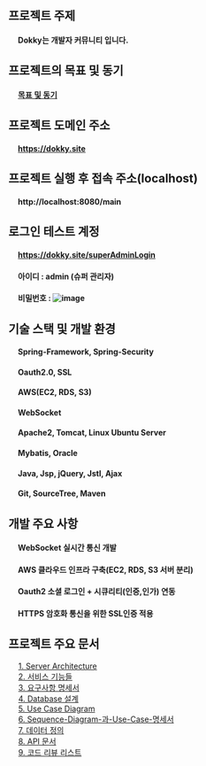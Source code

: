 ## 프로젝트 주제

#### &emsp; Dokky는 개발자 커뮤니티 입니다.

## 프로젝트의 목표 및 동기

#### &emsp; [목표 및 동기](https://github.com/ytw9699/Dokky/blob/master/dokky/documents/%EC%A3%BC%EC%9A%94%EB%AC%B8%EC%84%9C%EB%93%A4/%ED%94%84%EB%A1%9C%EC%A0%9D%ED%8A%B8%EC%9D%98-%EB%AA%A9%ED%91%9C-%EB%B0%8F-%EB%8F%99%EA%B8%B0.md) 

## 프로젝트 도메인 주소

#### &emsp; https://dokky.site

## 프로젝트 실행 후 접속 주소(localhost)

#### &emsp; http://localhost:8080/main

## 로그인 테스트 계정
#### &emsp; https://dokky.site/superAdminLogin
#### &emsp; 아이디 : admin (슈퍼 관리자)
#### &emsp; 비밀번호 : ![image](https://user-images.githubusercontent.com/35983608/103286955-aa37e500-4a24-11eb-9b98-ebfb36981272.png)

## 기술 스택 및 개발 환경
#### &emsp; Spring-Framework, Spring-Security  
#### &emsp; Oauth2.0, SSL  
#### &emsp; AWS(EC2, RDS, S3)  
#### &emsp; WebSocket  
#### &emsp; Apache2, Tomcat, Linux Ubuntu Server  
#### &emsp; Mybatis, Oracle  
#### &emsp; Java, Jsp, jQuery, Jstl, Ajax   
#### &emsp; Git, SourceTree, Maven  

## 개발 주요 사항
#### &emsp; WebSocket 실시간 통신 개발
#### &emsp; AWS 클라우드 인프라 구축(EC2, RDS, S3 서버 분리)
#### &emsp; Oauth2 소셜 로그인 + 시큐리티(인증,인가) 연동
#### &emsp; HTTPS 암호화 통신을 위한 SSL인증 적용

## 프로젝트 주요 문서

&emsp; [1. Server Architecture](https://github.com/ytw9699/Dokky/blob/master/dokky/documents/%EC%A3%BC%EC%9A%94%EB%AC%B8%EC%84%9C%EB%93%A4/Dokky_Server_Architecture.md)  
&emsp; [2. 서비스 기능들](https://github.com/ytw9699/Dokky/blob/master/dokky/documents/%EC%A3%BC%EC%9A%94%EB%AC%B8%EC%84%9C%EB%93%A4/%EC%84%9C%EB%B9%84%EC%8A%A4%20%EA%B5%AC%ED%98%84%20%EA%B8%B0%EB%8A%A5%EB%93%A4.md)  
&emsp; [3. 요구사항 명세서](https://github.com/ytw9699/Dokky/blob/master/dokky/documents/%EC%A3%BC%EC%9A%94%EB%AC%B8%EC%84%9C%EB%93%A4/%EC%9A%94%EA%B5%AC%EC%82%AC%ED%95%AD-%EB%AA%85%EC%84%B8%EC%84%9C.md)  
&emsp; [4. Database 설계](https://github.com/ytw9699/Dokky/blob/master/dokky/documents/%EC%A3%BC%EC%9A%94%EB%AC%B8%EC%84%9C%EB%93%A4/DB%EC%84%A4%EA%B3%84.md)     
&emsp; [5. Use Case Diagram ](https://github.com/ytw9699/Dokky/blob/master/dokky/documents/%EC%A3%BC%EC%9A%94%EB%AC%B8%EC%84%9C%EB%93%A4/Use%20Case%20Diagram.md)   
&emsp; [6. Sequence-Diagram-과-Use-Case-명세서 ](https://github.com/ytw9699/Dokky/blob/master/dokky/documents/%EC%A3%BC%EC%9A%94%EB%AC%B8%EC%84%9C%EB%93%A4/Sequence-Diagram-%EA%B3%BC-Use-Case-%EB%AA%85%EC%84%B8%EC%84%9C.md)    
&emsp; [7. 데이터 정의](https://github.com/ytw9699/Dokky/blob/master/dokky/documents/%EC%A3%BC%EC%9A%94%EB%AC%B8%EC%84%9C%EB%93%A4/%EB%8D%B0%EC%9D%B4%ED%84%B0-%EC%A0%95%EC%9D%98.md)   
&emsp; [8. API 문서](https://github.com/ytw9699/Dokky/blob/master/dokky/documents/%EC%A3%BC%EC%9A%94%EB%AC%B8%EC%84%9C%EB%93%A4/Dokky-API-%EB%AC%B8%EC%84%9C.md)   
&emsp; [9. 코드 리뷰 리스트](https://github.com/ytw9699/Dokky/blob/master/dokky/documents/%EC%A3%BC%EC%9A%94%EB%AC%B8%EC%84%9C%EB%93%A4/%EC%BD%94%EB%93%9C%EB%A6%AC%EB%B7%B0-%EB%A6%AC%EC%8A%A4%ED%8A%B8.md)  

			


